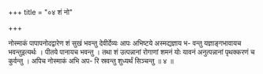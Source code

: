 +++
title = "०४ शं नो"

+++

नोस्माकं पापापनोदद्वारेण शं सुखं भवन्तु देवीर्देव्यः आपः अभिष्टये अस्मद्यज्ञाय भ- वन्तु यज्ञाङ्गभावायच भवन्तुइत्यर्थः । पीतये पानायच भवन्तु । तथा शं उत्पन्नानां रोगाणां शमनं योः यावनं अनुत्पन्नानां पृथक्करणं च कुर्वन्तु । अपिच नोस्माकं अभि अप- रि स्रवन्तु शुध्यर्थं सिञ्चन्तु ॥ ४ ॥